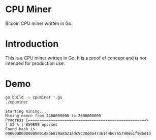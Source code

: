 CPU Miner
=========
Bitcoin CPU miner written in Go.

# Introduction

This is a CPU miner written in Go. It is a proof of concept and is not intended for production use.

# Demo

```bash
go build -o cpuminer *.go
./cpuminer
```

```output
Starting mining...
Mining nonce from 2400000000 to 2600000000
Progress [====================================================>                                                ] 52 % | 859898 ops/sec
Found hash is  00000000000000001e8d6829a8a21adc5d38d0a473b144b6765798e61f98bd1d
```
